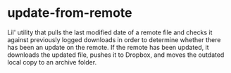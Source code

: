 # update-from-remote
Lil' utility that pulls the last modified date of a remote file and checks it against previously logged downloads in order to determine whether there has been an update on the remote. If the remote has been updated, it downloads the updated file, pushes it to Dropbox, and moves the outdated local copy to an archive folder. 
